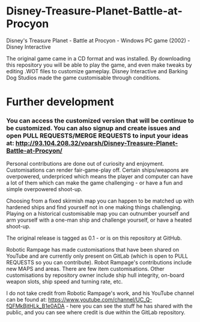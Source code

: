 # Disney-Treasure-Planet-Battle-at-Procyon
Disney's Treasure Planet - Battle at Procyon - Windows PC game (2002) - Disney Interactive

The original game came in a CD format and was installed. By downloading this repository you will be able to play the game, and even make tweaks by editing .WOT files to customize gameplay.
Disney Interactive and Barking Dog Studios made the game customisable through conditions. 

# Further development

### You can access the customized version that will be continue to be customized. You can also signup and create issues and open PULL REQUESTS/MERGE REQUESTS to input your ideas at: http://93.104.208.32/voarsh/Disney-Treasure-Planet-Battle-at-Procyon/

Personal contributions are done out of curiosity and enjoyment. Customisations can render fair-game-play off. Certain ships/weapons are overpowered, underpriced which means the player and computer can have a lot of them which can make the game challenging - or have a fun and simple overpowered shoot-up.

Choosing from a fixed skirmish map you can happen to be matched up with hardened ships and find yourself not in one making things challenging. Playing on a historical customisable map you can outnumber yourself and arm yourself with a one-man ship and challenge yourself, or have a heated shoot-up.

The original release is tagged as 0.1 - or is on this repository at GitHub.

Robotic Rampage has made customisations that have been shared on YouTube and are currently only present on GitLab (which is open to PULL REQUESTS so you can contribute). Robot Rampage's contributions include new MAPS and areas. There are few item customisations. Other customisations by repository owner include ship hull integrity, on-board weapon slots, ship speed and turning rate, etc.

I do not take credit from Robotic Rampage's work, and his YouTube channel can be found at: https://www.youtube.com/channel/UC_Q-fQFMkBjtHLk_B1e0ADA - here you can see the stuff he has shared with the public, and you can see where credit is due within the GitLab repository.
